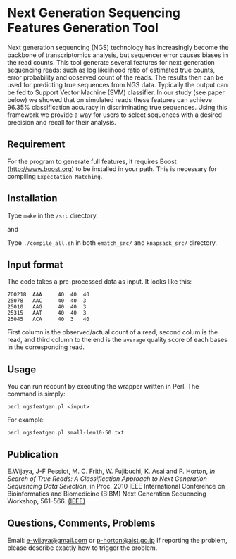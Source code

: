 # Next Generation Sequencing Features Generation Tool

Next generation sequencing (NGS) technology has increasingly become the
backbone of transcriptomics analysis, but sequencer error causes biases in the read counts. 
This tool generate  several features for next generation sequencing reads:
such as log likelihood ratio of estimated true counts, error probability and observed count of the reads.
The results then can be used for  predicting true sequences from NGS data. 
Typically the output can be fed to Support Vector Machine (SVM) classifier. 
In our study (see paper below) we showed that on simulated reads these
features can achieve 96.35% classification accuracy in discriminating true
sequences. Using this framework we provide a way for users to select
sequences with a desired precision and recall for their analysis. 


## Requirement 

For the program to generate full features, it requires
Boost (http://www.boost.org) to be installed in your path. 
This is necessary for compiling `Expectation Matching`.


## Installation 
Type `make` in the `/src` directory. 

and 

Type `./compile_all.sh` in both  `ematch_src/` and `knapsack_src/` directory.



## Input format
The code takes a pre-processed data as input. It looks like this:

```
700218	AAA     40	40	40	
25078	AAC     40	40	3	
25010	AAG     40	40	3	
25315	AAT     40	40	3	
25045	ACA     40	3	40
```

First column is the observed/actual count of a read, second colum is the read, 
and third column to the end is the `average` quality score of each bases 
in the corresponding read.


## Usage 

You can run recount by executing the wrapper written in Perl.
The command is simply:

```
perl ngsfeatgen.pl <input> 
```

For example:

```
perl ngsfeatgen.pl small-len10-50.txt
```

## Publication
E.Wijaya, J-F Pessiot, M. C. Frith, W. Fujibuchi, K. Asai and P. Horton, *In
Search of True Reads: A Classification Approach to Next Generation Sequencing
Data Selection*, in Proc. 2010 IEEE International Conference on Bioinformatics
and Biomedicine (BIBM) Next Generation Sequencing Workshop, 561-566.
[(IEEE)](http://bit.ly/1ATrBmR)


## Questions, Comments, Problems 
Email: e-wijaya@gmail.com or p-horton@aist.go.jp
If reporting the problem, please describe exactly how to trigger
the problem.
